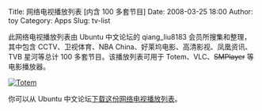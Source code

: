 Title: 网络电视播放列表 [内含 100 多套节目]
Date: 2008-03-25 18:00
Author: toy
Category: Apps
Slug: tv-list

此网络电视播放列表由 Ubuntu 中文论坛的 qiang\_liu8183
会员所搜集和整理，其中包含 CCTV、卫视体育、NBA
China、好莱坞电影、高清影视、凤凰资讯、TVB 星河等总计 100
多套节目。该播放列表可用于 Totem、VLC、~~SMPlayer~~ 等电影播放器。

[![Totem](http://i.linuxtoy.org/i/2008/03/totem-thumb.png)](http://i.linuxtoy.org/i/2008/03/totem.png)

你可以从 Ubuntu
中文论坛[下载这份网络电视播放列表](http://forum.ubuntu.org.cn/viewtopic.php?t=109855)。
